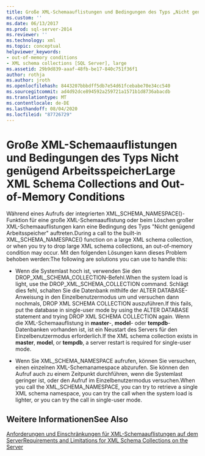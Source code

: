 ```yaml
---
title: Große XML-Schemaauflistungen und Bedingungen des Typs „Nicht genügend Arbeitsspeicher“ | Microsoft-Dokumentation
ms.custom: ''
ms.date: 06/13/2017
ms.prod: sql-server-2014
ms.reviewer: ''
ms.technology: xml
ms.topic: conceptual
helpviewer_keywords:
- out-of-memory conditions
- XML schema collections [SQL Server], large
ms.assetid: 29b9d839-aaaf-48fb-be17-840c751f36f1
author: rothja
ms.author: jroth
ms.openlocfilehash: 8443207bbbdff5db7e54d61fcebabe70e34cc540
ms.sourcegitcommit: ad4d92dce894592a259721a1571b1d8736abacdb
ms.translationtype: MT
ms.contentlocale: de-DE
ms.lasthandoff: 08/04/2020
ms.locfileid: "87726729"
---
```

# <a name="large-xml-schema-collections-and-out-of-memory-conditions"></a><span data-ttu-id="fecf6-102">Große XML-Schemaauflistungen und Bedingungen des Typs Nicht genügend Arbeitsspeicher</span><span class="sxs-lookup"><span data-stu-id="fecf6-102">Large XML Schema Collections and Out-of-Memory Conditions</span></span>
  <span data-ttu-id="fecf6-103">Während eines Aufrufs der integrierten XML_SCHEMA_NAMESPACE()-Funktion für eine große XML-Schemaauflistung oder beim Löschen großer XML-Schemaauflistungen kann eine Bedingung des Typs "Nicht genügend Arbeitsspeicher" auftreten.</span><span class="sxs-lookup"><span data-stu-id="fecf6-103">During a call to the built-in XML_SCHEMA_NAMESPACE() function on a large XML schema collection, or when you try to drop large XML schema collections, an out-of-memory condition may occur.</span></span> <span data-ttu-id="fecf6-104">Mit den folgenden Lösungen kann dieses Problem behoben werden:</span><span class="sxs-lookup"><span data-stu-id="fecf6-104">The following are solutions you can use to handle this:</span></span>  
  
-   <span data-ttu-id="fecf6-105">Wenn die Systemlast hoch ist, verwenden Sie den DROP_XML_SCHEMA_COLLECTION-Befehl.</span><span class="sxs-lookup"><span data-stu-id="fecf6-105">When the system load is light, use the DROP_XML_SCHEMA_COLLECTION command.</span></span> <span data-ttu-id="fecf6-106">Schlägt dies fehl, schalten Sie die Datenbank mithilfe der ALTER DATABASE-Anweisung in den Einzelbenutzermodus um und versuchen dann nochmals, DROP XML SCHEMA COLLECTION auszuführen.</span><span class="sxs-lookup"><span data-stu-id="fecf6-106">If this fails, put the database in single-user mode by using the ALTER DATABASE statement and trying DROP XML SCHEMA COLLECTION again.</span></span> <span data-ttu-id="fecf6-107">Wenn die XML-Schemaauflistung in **master**-, **model**- oder **tempdb**-Datenbanken vorhanden ist, ist ein Neustart des Servers für den Einzelbenutzermodus erforderlich.</span><span class="sxs-lookup"><span data-stu-id="fecf6-107">If the XML schema collection exists in **master**, **model**, or **tempdb**, a server restart is required for single-user mode.</span></span>  
  
-   <span data-ttu-id="fecf6-108">Wenn Sie XML_SCHEMA_NAMESPACE aufrufen, können Sie versuchen, einen einzelnen XML-Schemanamespace abzurufen. Sie können den Aufruf auch zu einem Zeitpunkt durchführen, wenn die Systemlast geringer ist, oder den Aufruf im Einzelbenutzermodus versuchen.</span><span class="sxs-lookup"><span data-stu-id="fecf6-108">When you call the XML_SCHEMA_NAMESPACE, you can try to retrieve a single XML schema namespace, you can try the call when the system load is lighter, or you can try the call in single-user mode.</span></span>  
  
## <a name="see-also"></a><span data-ttu-id="fecf6-109">Weitere Informationen</span><span class="sxs-lookup"><span data-stu-id="fecf6-109">See Also</span></span>  
 [<span data-ttu-id="fecf6-110">Anforderungen und Einschränkungen für XML-Schemaauflistungen auf dem Server</span><span class="sxs-lookup"><span data-stu-id="fecf6-110">Requirements and Limitations for XML Schema Collections on the Server</span></span>](requirements-and-limitations-for-xml-schema-collections-on-the-server.md)  
  
  
